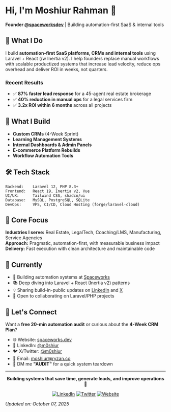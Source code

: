 # Hi, I'm Moshiur Rahman 👋

**Founder [@spaceworksdev](https://spaceworks.dev)** | Building automation-first SaaS & internal tools

## 🚀 What I Do

I build **automation-first SaaS platforms, CRMs and internal tools** using Laravel + React (/w Inertia v2). I help founders replace manual workflows with scalable productized systems that increase lead velocity, reduce ops overhead and deliver ROI in weeks, not quarters.

### Recent Results
- ✅ **87% faster lead response** for a 45-agent real estate brokerage
- ✅ **40% reduction in manual ops** for a legal services firm
- ✅ **3.2x ROI within 6 months** across all projects

## 💼 What I Build

- **Custom CRMs** (4-Week Sprint)
- **Learning Management Systems**
- **Internal Dashboards & Admin Panels**
- **E-commerce Platform Rebuilds**
- **Workflow Automation Tools**

## 🛠️ Tech Stack

```
Backend:    Laravel 12, PHP 8.3+
Frontend:   React 19, Inertia v2, Vue
UI/UX:      Tailwind CSS, shadcn/ui
Database:   MySQL, PostgreSQL, SQLite
DevOps:     VPS, CI/CD, Cloud Hosting (forge/laravel-cloud)
```

## 🎯 Core Focus

**Industries I serve:** Real Estate, LegalTech, Coaching/LMS, Manufacturing, Service Agencies  
**Approach:** Pragmatic, automation-first, with measurable business impact  
**Delivery:** Fast execution with clean architecture and maintainable code

## 🔭 Currently

- 🚀 Building automation systems at [Spaceworks](https://spaceworks.dev)
- 📚 Deep diving into Laravel + React (Inertia v2) patterns
- 💡 Sharing build-in-public updates on [LinkedIn](https://linkedin.com/in/m0shiur) and [X](https://x.com/m0shiur)
- 🤝 Open to collaborating on Laravel/PHP projects

## 💬 Let's Connect

Want a **free 20-min automation audit** or curious about the **4-Week CRM Plan**?

- 🌐 Website: [spaceworks.dev](https://spaceworks.dev)
- 💼 LinkedIn: [@m0shiur](https://linkedin.com/in/m0shiur)
- 🐦 X/Twitter: [@m0shiur](https://x.com/m0shiur)
- 📧 Email: moshiur@ryzan.co
- 💬 DM me **"AUDIT"** for a quick system teardown

---

<div align="center">
  
**Building systems that save time, generate leads, and improve operations** 🚀

[![LinkedIn](https://img.shields.io/badge/LinkedIn-m0shiur-blue?style=flat&logo=linkedin)](https://linkedin.com/in/m0shiur)
[![Twitter](https://img.shields.io/badge/Twitter-@m0shiur-1DA1F2?style=flat&logo=x)](https://x.com/m0shiur)
[![Website](https://img.shields.io/badge/Website-spaceworks.dev-green?style=flat&logo=google-chrome)](https://spaceworks.dev)

</div>


_Updated on: October 07, 2025_
